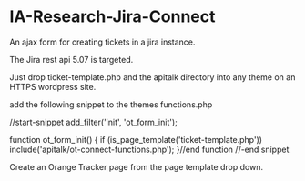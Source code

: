 IA-Research-Jira-Connect
========================

An ajax form for creating tickets in a jira instance.

The Jira rest api 5.07 is targeted. 


Just drop ticket-template.php and the apitalk directory into any theme on an HTTPS wordpress site. 

 add the following snippet to the themes functions.php

//start-snippet 
add_filter('init', 'ot_form_init');

function ot_form_init() { 
 if (is_page_template('ticket-template.php')) 
    include('apitalk/ot-connect-functions.php');
}//end function 
//-end snippet

Create an Orange Tracker page from the page template drop down.



